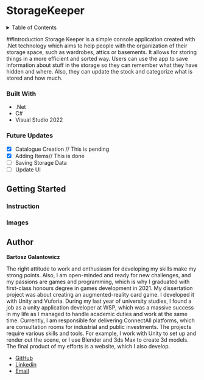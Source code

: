 # StorageKeeper

<!-- TABLE OF CONTENTS -->
<details>
  <summary>Table of Contents</summary>
  <ol>
    <li>
      <a href="#introduction">Introduction</a>
      <ul>
        <li><a href="#built-with">Built With</a></li>
      </ul>
      <ul>
        <li><a href="#future-updates">Future Updates</a></li>
      </ul>
    </li>
    <li>
      <a href="#getting-started">Getting Started</a>
      <ul>
        <li><a href="#instruction">Instruction</a></li>
        <li><a href="#images">Images</a></li>
      </ul>
    </li>
    <li><a href="#author">Author</a></li>
  
  </ol>
</details>

##Introduction
Storage Keeper is a simple console application created with .Net technology which aims to help people with the organization of their storage space, such as wardrobes, attics or basements. It allows for storing things in a more efficient and sorted way. Users can use the app to save information about stuff in the storage so they can remember what they have hidden and where. Also, they can update the stock and categorize what is stored and how much.

### Built With

* .Net
* C#
* Visual Studio 2022

### Future Updates
- [x] Catalogue Creation // This is pending
- [x] Adding Items// This is done
- [ ] Saving Storage Data
- [ ] Update UI

## Getting Started

### Instruction

### Images

## Author
**Bartosz Galantowicz**

The right attitude to work and enthusiasm for developing my skills make my strong points. Also, I am open-minded and ready for new challenges, and my passions are games and programming, which is why I graduated with first-class honours degree in games development in 2021. My dissertation project was about creating an augmented-reality card game. I developed it with Unity and Vuforia. During my last year of university studies, I found a job as a unity application developer at WSP, which was a massive success in my life as I managed to handle academic duties and work at the same time. Currently, I am responsible for delivering ConnectAll platforms, which are consultation rooms for industrial and public investments. The projects require various skills and tools. For example, I work with Unity to set up and render out the scene, or I use Blender and 3ds Max to create 3d models. The final product of my efforts is a website, which I also develop.

- [GitHub](https://github.com/Galant96 "Bartosz Galantowicz")
- [Linkedin](https://www.linkedin.com/in/bartosz-galantowicz-890ba6193/)
- [Email](mailto:galantowiczbartosz@gmail.com?subject=Hi% "Hi!")


 
<!-- MARKDOWN LINKS & IMAGES -->
<!-- https://www.markdownguide.org/basic-syntax/#reference-style-links -->
[contributors-shield]: https://img.shields.io/github/contributors/github_username/repo_name.svg?style=for-the-badge
[contributors-url]: https://github.com/github_username/repo_name/graphs/contributors
[forks-shield]: https://img.shields.io/github/forks/github_username/repo_name.svg?style=for-the-badge
[forks-url]: https://github.com/github_username/repo_name/network/members
[stars-shield]: https://img.shields.io/github/stars/github_username/repo_name.svg?style=for-the-badge
[stars-url]: https://github.com/github_username/repo_name/stargazers
[issues-shield]: https://img.shields.io/github/issues/github_username/repo_name.svg?style=for-the-badge
[issues-url]: https://github.com/github_username/repo_name/issues
[license-shield]: https://img.shields.io/github/license/github_username/repo_name.svg?style=for-the-badge
[license-url]: https://github.com/github_username/repo_name/blob/master/LICENSE.txt
[linkedin-shield]: https://img.shields.io/badge/-LinkedIn-black.svg?style=for-the-badge&logo=linkedin&colorB=555
[linkedin-url]: https://linkedin.com/in/linkedin_username
[product-screenshot]: images/screenshot.png
[Next.js]: https://img.shields.io/badge/next.js-000000?style=for-the-badge&logo=nextdotjs&logoColor=white
[Next-url]: https://nextjs.org/
[React.js]: https://img.shields.io/badge/React-20232A?style=for-the-badge&logo=react&logoColor=61DAFB
[React-url]: https://reactjs.org/
[Vue.js]: https://img.shields.io/badge/Vue.js-35495E?style=for-the-badge&logo=vuedotjs&logoColor=4FC08D
[Vue-url]: https://vuejs.org/
[Angular.io]: https://img.shields.io/badge/Angular-DD0031?style=for-the-badge&logo=angular&logoColor=white
[Angular-url]: https://angular.io/
[Svelte.dev]: https://img.shields.io/badge/Svelte-4A4A55?style=for-the-badge&logo=svelte&logoColor=FF3E00
[Svelte-url]: https://svelte.dev/
[Laravel.com]: https://img.shields.io/badge/Laravel-FF2D20?style=for-the-badge&logo=laravel&logoColor=white
[Laravel-url]: https://laravel.com
[Bootstrap.com]: https://img.shields.io/badge/Bootstrap-563D7C?style=for-the-badge&logo=bootstrap&logoColor=white
[Bootstrap-url]: https://getbootstrap.com
[JQuery.com]: https://img.shields.io/badge/jQuery-0769AD?style=for-the-badge&logo=jquery&logoColor=white
[JQuery-url]: https://jquery.com 
